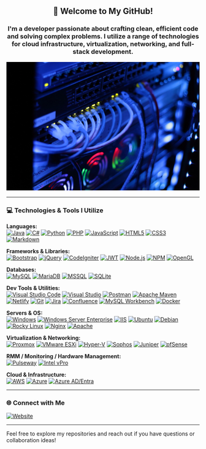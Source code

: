 <h2 align="center">👋 Welcome to My GitHub!</h2>  
<h3 align="center">
I'm a developer passionate about crafting clean, efficient code and solving complex problems. I utilize a range of technologies for cloud infrastructure, virtualization, networking, and full-stack development.
</h3>

[![Dwroten profile banner](https://github.com/davidwroten/davidwroten/blob/master/header.jpg)](https://dwroten.com?r=gh)

---

### 💻 Technologies & Tools I Utilize

**Languages:**  
[![Java](https://img.shields.io/badge/Java-%23ED8B00?style=for-the-badge&logo=java&logoColor=white)](#)
[![C#](https://img.shields.io/badge/C%23-%23239120?style=for-the-badge&logo=c-sharp&logoColor=white)](#)
[![Python](https://img.shields.io/badge/Python-%233776AB?style=for-the-badge&logo=python&logoColor=white)](#)
[![PHP](https://img.shields.io/badge/PHP-%23777BB4?style=for-the-badge&logo=php&logoColor=white)](#)
[![JavaScript](https://img.shields.io/badge/JavaScript-%23323330?style=for-the-badge&logo=javascript&logoColor=%23F7DF1E)](#)
[![HTML5](https://img.shields.io/badge/HTML5-%23E34F26?style=for-the-badge&logo=html5&logoColor=white)](#)
[![CSS3](https://img.shields.io/badge/CSS3-%231572B6?style=for-the-badge&logo=css3&logoColor=white)](#)
[![Markdown](https://img.shields.io/badge/Markdown-%23000000?style=for-the-badge&logo=markdown&logoColor=white)](#)

**Frameworks & Libraries:**  
[![Bootstrap](https://img.shields.io/badge/Bootstrap-%23563D7C?style=for-the-badge&logo=bootstrap&logoColor=white)](#)
[![jQuery](https://img.shields.io/badge/jQuery-%230769AD?style=for-the-badge&logo=jquery&logoColor=white)](#)
[![CodeIgniter](https://img.shields.io/badge/CodeIgniter-%23EF4223?style=for-the-badge&logo=codeigniter&logoColor=white)](#)
[![JWT](https://img.shields.io/badge/JWT-black?style=for-the-badge&logo=JSON%20web%20tokens)](#)
[![Node.js](https://img.shields.io/badge/Node.js-%236DA55F?style=for-the-badge&logo=node.js&logoColor=white)](#)
[![NPM](https://img.shields.io/badge/NPM-%23000000?style=for-the-badge&logo=npm&logoColor=white)](#)
[![OpenGL](https://img.shields.io/badge/OpenGL-%23FFFFFF?style=for-the-badge&logo=opengl)](#)

**Databases:**  
[![MySQL](https://img.shields.io/badge/MySQL-%2300f?style=for-the-badge&logo=mysql&logoColor=white)](#)
[![MariaDB](https://img.shields.io/badge/MariaDB-%23003545?style=for-the-badge&logo=mariadb&logoColor=white)](#)
[![MSSQL](https://img.shields.io/badge/Microsoft_SQL_Server-%23CC2927?style=for-the-badge&logo=microsoft%20sql%20server&logoColor=white)](#)
[![SQLite](https://img.shields.io/badge/SQLite-%2307405e?style=for-the-badge&logo=sqlite&logoColor=white)](#)

**Dev Tools & Utilities:**  
[![Visual Studio Code](https://img.shields.io/badge/VS_Code-0078D7?style=for-the-badge&logo=visual-studio-code&logoColor=white)](#)
[![Visual Studio](https://img.shields.io/badge/Visual_Studio-5C2D91?style=for-the-badge&logo=visual-studio&logoColor=white)](#)
[![Postman](https://img.shields.io/badge/Postman-%23FF6C37?style=for-the-badge&logo=postman&logoColor=white)](#)
[![Apache Maven](https://img.shields.io/badge/Apache_Maven-C71A36?style=for-the-badge&logo=Apache%20Maven&logoColor=white)](#)
[![Netlify](https://img.shields.io/badge/Netlify-%23000000?style=for-the-badge&logo=netlify&logoColor=#00C7B7)](#)
[![Git](https://img.shields.io/badge/Git-%23F05032?style=for-the-badge&logo=git&logoColor=white)](#)
[![Jira](https://img.shields.io/badge/Jira-%23007ACC?style=for-the-badge&logo=jira&logoColor=white)](#)
[![Confluence](https://img.shields.io/badge/Confluence-%230073C6?style=for-the-badge&logo=confluence&logoColor=white)](#)
[![MySQL Workbench](https://img.shields.io/badge/MySQL_Workbench-%2300707C?style=for-the-badge&logo=mysql&logoColor=white)](#)
[![Docker](https://img.shields.io/badge/Docker-%232496ED?style=for-the-badge&logo=docker&logoColor=white)](#)

**Servers & OS:**  
[![Windows](https://img.shields.io/badge/Windows-0078D6?style=for-the-badge&logo=windows&logoColor=white)](#)
[![Windows Server Enterprise](https://img.shields.io/badge/Windows_Server_Enterprise-0078D6?style=for-the-badge&logo=windows&logoColor=white)](#)
[![IIS](https://img.shields.io/badge/IIS-%230078D7?style=for-the-badge&logo=internet-information-services&logoColor=white)](#)
[![Ubuntu](https://img.shields.io/badge/Ubuntu-%23E95420?style=for-the-badge&logo=ubuntu&logoColor=white)](#)
[![Debian](https://img.shields.io/badge/Debian-%23A81D33?style=for-the-badge&logo=debian&logoColor=white)](#)
[![Rocky Linux](https://img.shields.io/badge/Rocky_Linux-%23324744?style=for-the-badge&logo=rocky-linux&logoColor=white)](#)
[![Nginx](https://img.shields.io/badge/Nginx-%23009639?style=for-the-badge&logo=nginx&logoColor=white)](#)
[![Apache](https://img.shields.io/badge/Apache-%23D22128?style=for-the-badge&logo=apache&logoColor=white)](#)

**Virtualization & Networking:**  
[![Proxmox](https://img.shields.io/badge/Proxmox-%23E41E26?style=for-the-badge&logo=proxmox&logoColor=white)](#)
[![VMware ESXi](https://img.shields.io/badge/VMware_ESXi-%230073C0?style=for-the-badge&logo=vmware&logoColor=white)](#)
[![Hyper-V](https://img.shields.io/badge/Hyper-V-%23007ACC?style=for-the-badge&logo=windows&logoColor=white)](#)
[![Sophos](https://img.shields.io/badge/Sophos-%23005BAB?style=for-the-badge&logo=sophos&logoColor=%23FF6A00)](#)
[![Juniper](https://img.shields.io/badge/Juniper-%2384B135?style=for-the-badge&logo=juniper-networks&logoColor=white)](#)
[![pfSense](https://img.shields.io/badge/pfSense-%23212121?style=for-the-badge&logo=pfsense&logoColor=white)](#)

**RMM / Monitoring / Hardware Management:**  
[![Pulseway](https://img.shields.io/badge/Pulseway-%2300ADEF?style=for-the-badge&logo=pulseway&logoColor=white)](#)
[![Intel vPro](https://img.shields.io/badge/Intel_vPro-%230071C5?style=for-the-badge&logo=intel&logoColor=white)](#)

**Cloud & Infrastructure:**  
[![AWS](https://img.shields.io/badge/Amazon_AWS-%23232F3E?style=for-the-badge&logo=amazonaws&logoColor=white)](#)
[![Azure](https://img.shields.io/badge/Microsoft_Azure-%230072C6?style=for-the-badge&logo=microsoft-azure&logoColor=white)](#)
[![Azure AD/Entra](https://img.shields.io/badge/Azure_AD-Entra-%230072C6?style=for-the-badge&logo=microsoft-azure-active-directory&logoColor=white)](#)

---

<!-- ### 📊 GitHub Stats -->

<!-- ![David Wroten's GitHub Stats](http://localhost:9000/api?username=davidwroten&show_icons=true&theme=radical) -->
<!-- --- -->

### 🌐 Connect with Me

[![Website](https://img.shields.io/badge/Website-dwroten.com-4ABDF1?style=for-the-badge&logo=Google-Chrome&logoColor=white)](https://dwroten.com?r=gh)

---

Feel free to explore my repositories and reach out if you have questions or collaboration ideas!
